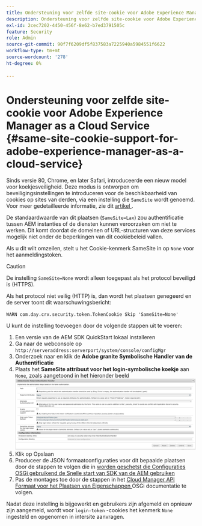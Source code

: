 ```yaml
---
title: Ondersteuning voor zelfde site-cookie voor Adobe Experience Manager as a Cloud Service
description: Ondersteuning voor zelfde site-cookie voor Adobe Experience Manager as a Cloud Service.
exl-id: 2cec7202-4450-456f-8e62-b7ed3791505c
feature: Security
role: Admin
source-git-commit: 90f7f6209df5f837583a7225940a5984551f6622
workflow-type: tm+mt
source-wordcount: '278'
ht-degree: 0%

---
```


# Ondersteuning voor zelfde site-cookie voor Adobe Experience Manager as a Cloud Service {#same-site-cookie-support-for-adobe-experience-manager-as-a-cloud-service}

Sinds versie 80, Chrome, en later Safari, introduceerde een nieuw model voor koekjesveiligheid. Deze modus is ontworpen om beveiligingsinstellingen te introduceren voor de beschikbaarheid van cookies op sites van derden, via een instelling die `SameSite` wordt genoemd. Voor meer gedetailleerde informatie, zie dit [ artikel ](https://web.dev/articles/samesite-cookies-explained).

De standaardwaarde van dit plaatsen (`SameSite=Lax`) zou authentificatie tussen AEM instanties of de diensten kunnen veroorzaken om niet te werken. Dit komt doordat de domeinen of URL-structuren van deze services mogelijk niet onder de beperkingen van dit cookiebeleid vallen.

Als u dit wilt omzeilen, stelt u het Cookie-kenmerk SameSite in op `None` voor het aanmeldingstoken.

>[!CAUTION]
>
>De instelling `SameSite=None` wordt alleen toegepast als het protocol beveiligd is (HTTPS).
>
>Als het protocol niet veilig (HTTP) is, dan wordt het plaatsen genegeerd en de server toont dit waarschuwingsbericht:
>
>`WARN com.day.crx.security.token.TokenCookie Skip 'SameSite=None'`

U kunt de instelling toevoegen door de volgende stappen uit te voeren:

1. Een versie van de AEM SDK QuickStart lokaal installeren
1. Ga naar de webconsole op `http://serveraddress:serverport/system/console/configMgr`
1. Onderzoek naar en klik de **Adobe granite Symbolische Handler van de Authentificatie**
1. Plaats het **SameSite attribuut voor het login-symbolische koekje** aan `None`, zoals aangetoond in het hieronder beeld
   ![ gelijk ](/help/security/assets/samesite1.png)
1. Klik op Opslaan
1. Produceer de JSON formaatconfiguraties voor dit bepaalde plaatsen door de stappen te volgen die in [ worden geschetst die Configuraties OSGi gebruikend de Snelle start van SDK van de AEM gebruiken ](/help/implementing/deploying/configuring-osgi.md#generating-osgi-configurations-using-the-aem-sdk-quickstart)
1. Pas de montages toe door de stappen in het [ Cloud Manager API Formaat voor het Plaatsen van Eigenschappen ](/help/implementing/deploying/configuring-osgi.md#cloud-manager-api-format-for-setting-properties) OSGi documentatie te volgen.

Nadat deze instelling is bijgewerkt en gebruikers zijn afgemeld en opnieuw zijn aangemeld, wordt voor `login-token` -cookies het kenmerk `None` ingesteld en opgenomen in intersite aanvragen.
